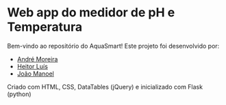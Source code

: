 # Web app do medidor de pH e Temperatura

Bem-vindo ao repositório do AquaSmart! Este projeto foi desenvolvido por:

- [André Moreira](https://github.com/andre-m-t)
- [Heitor Luís](https://github.com/Heioot)
- [João Manoel](https://github.com/joaomnl)

Criado com HTML, CSS, DataTables (jQuery) e inicializado com Flask (python)